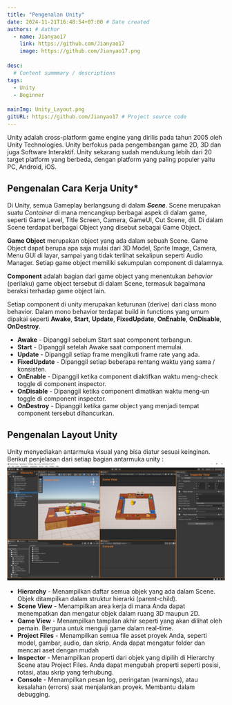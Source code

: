 ```yaml
---
title: "Pengenalan Unity"
date: 2024-11-21T16:48:54+07:00 # Date created
authors: # Author
  - name: Jianyao17
    link: https://github.com/Jianyao17
    image: https://github.com/Jianyao17.png

desc: 
  # Content summmary / descriptions
tags:
  - Unity
  - Beginner

mainImg: Unity_Layout.png
gitURL: https://github.com/Jianyao17 # Project source code
---
```


Unity adalah cross-platform game engine yang dirilis pada tahun 2005 oleh Unity Technologies. Unity berfokus pada 
pengembangan game 2D, 3D dan juga Software Interaktif. Unity sekarang sudah mendukung lebih dari 20 target platform 
yang berbeda, dengan platform yang paling populer yaitu PC, Android, iOS.

## Pengenalan Cara Kerja Unity*

Di Unity, semua Gameplay berlangsung di dalam ***Scene***. Scene merupakan suatu *Container* 
di mana mencangkup berbagai aspek di dalam game, seperti Game Level, Title Screen, Camera, GameUI,
Cut Scene, dll. Di dalam Scene terdapat berbagai Object yang disebut sebagai Game Object. 

**Game Object** merupakan object yang ada dalam sebuah Scene. Game Object dapat berupa apa saja 
mulai dari 3D Model, Sprite Image, Camera, Menu GUI di layar, sampai yang tidak terlihat sekalipun 
seperti Audio Manager. Setiap game object memiliki sekumpulan component di dalamnya.

**Component** adalah bagian dari game object yang menentukan *behavior* (perilaku) game object 
tersebut di dalam Scene, termasuk bagaimana beraksi terhadap game object lain.

Setiap component di unity merupakan keturunan (derive) dari class mono behavior. 
Dalam mono behavior terdapat build in functions yang umum dipakai seperti 
**Awake**, **Start**, **Update**, **FixedUpdate**, **OnEnable**, **OnDisable**, **OnDestroy**.

- **Awake** - Dipanggil sebelum Start saat component terbangun.
- **Start** - Dipanggil setelah Awake saat component memulai.
- **Update** - Dipanggil setiap frame mengikuti frame rate yang ada.
- **FixedUpdate** - Dipanggil setiap beberapa rentang waktu yang sama / konsisten.
- **OnEnable** - Dipanggil ketika component diaktifkan waktu meng-check toggle di component inspector.
- **OnDisable** - Dipanggil ketika component dimatikan waktu meng-un toggle di component inspector.
- **OnDestroy** - Dipanggil ketika game object yang menjadi tempat component tersebut dihancurkan. 

## Pengenalan Layout Unity

Unity menyediakan antarmuka visual yang bisa diatur sesuai keinginan. Berikut penjelasan dari setiap bagian antarmuka unity :
![Unity Layout](Unity_Layout.png)

- **Hierarchy** - Menampilkan daftar semua objek yang ada dalam Scene. Objek ditampilkan dalam struktur hierarki (parent-child).
- **Scene View** - Menampilkan area kerja di mana Anda dapat menempatkan dan mengatur objek dalam ruang 3D maupun 2D. 
- **Game View** - Menampilkan tampilan akhir seperti yang akan dilihat oleh pemain. Berguna untuk menguji game dalam real-time.
- **Project Files** - Menampilkan semua file asset proyek Anda, seperti model, gambar, audio, dan skrip. Anda dapat mengatur folder dan mencari aset dengan mudah
- **Inspector** - Menampilkan properti dari objek yang dipilih di Hierarchy Scene atau Project Files. Anda dapat mengubah properti seperti posisi, rotasi, atau skrip yang terhubung.
- **Console** - Menampilkan pesan log, peringatan (warnings), atau kesalahan (errors) saat menjalankan proyek. Membantu dalam debugging.
